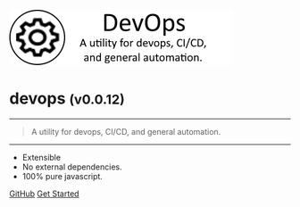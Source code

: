 <!-- _coverpage.md -->

![logo](media/devops-banner-large.png)

# devops <small>(v0.0.12)</small>

<hr>

> A utility for devops, CI/CD, and general automation.

<hr>

- Extensible
- No external dependencies.
- 100% pure javascript.

[GitHub](https://github.com/liquicode/devops)
[Get Started](external/readme.md)


<!-- background image -->
<!-- ![]() -->

<!-- background color -->
<!-- ![color](#cceeff) -->
<!-- ![color](#2980B9) -->
